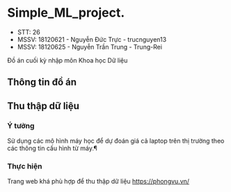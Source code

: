 # Simple_ML_project.
- STT: 26
- MSSV: 18120621 - Nguyễn Đức Trực - trucnguyen13
- MSSV: 18120625 - Nguyễn Trần Trung - Trung-Rei

Đồ án cuối kỳ nhập môn Khoa học Dữ liệu


## Thông tin đồ án 

## Thu thập dữ liệu

### Ý tưởng

Sử dụng các mô hình máy học để dự đoán giá cả laptop trên thị trường theo các thông tin cấu hình từ máy.¶


### Thực hiện

Trang web khá phù hợp để thu thập dữ liệu
https://phongvu.vn/

